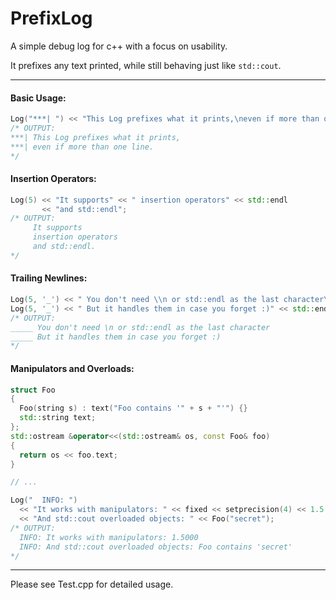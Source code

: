 # PrefixLog
A simple debug log for c++ with a focus on usability.

It prefixes any text printed, while still behaving just like `std::cout`.

------

#### Basic Usage:
```c++
Log("***| ") << "This Log prefixes what it prints,\neven if more than one line.";
/* OUTPUT:
***| This Log prefixes what it prints,
***| even if more than one line.
*/
```

#### Insertion Operators:
```c++
Log(5) << "It supports" << " insertion operators" << std::endl
       << "and std::endl";
/* OUTPUT:
     It supports 
     insertion operators
     and std::endl.
*/
```

#### Trailing Newlines:
```c++
Log(5, '_') << " You don't need \\n or std::endl as the last character\n"; 
Log(5, '_') << " But it handles them in case you forget :)" << std::endl;
/* OUTPUT:
_____ You don't need \n or std::endl as the last character
_____ But it handles them in case you forget :)
*/
```

#### Manipulators and Overloads:
```c++
struct Foo 
{ 
  Foo(string s) : text("Foo contains '" + s + "'") {}
  std::string text;
};
std::ostream &operator<<(std::ostream& os, const Foo& foo) 
{
  return os << foo.text; 
}

// ...

Log("  INFO: ") 
  << "It works with manipulators: " << fixed << setprecision(4) << 1.5 << endl
  << "And std::cout overloaded objects: " << Foo("secret");
/* OUTPUT:
  INFO: It works with manipulators: 1.5000
  INFO: And std::cout overloaded objects: Foo contains 'secret'
*/
```

------

Please see Test.cpp for detailed usage.
